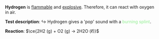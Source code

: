 **Hydrogen** is <u>flammable</u> and <u>explosive</u>. Therefore, it can react with oxygen in air.

**Test description**:
↪️ Hydrogen gives a 'pop' sound with a <span style="color: lightgreen">burning splint</span>.

**Reaction**: $\ce{2H2 (g) + O2 (g) -> 2H2O (ℓ)}$
